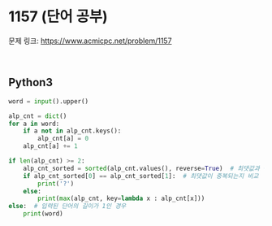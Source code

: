 # 1157 (단어 공부)

문제 링크: <https://www.acmicpc.net/problem/1157>

<br>

## Python3

```python
word = input().upper()

alp_cnt = dict()
for a in word:
    if a not in alp_cnt.keys():
        alp_cnt[a] = 0
    alp_cnt[a] += 1

if len(alp_cnt) >= 2:
    alp_cnt_sorted = sorted(alp_cnt.values(), reverse=True)  # 최댓값과 중복여부를 비교하기 위해 정렬된 리스트를 구한다.
    if alp_cnt_sorted[0] == alp_cnt_sorted[1]:  # 최댓값이 중복되는지 비교
        print('?')
    else:
        print(max(alp_cnt, key=lambda x : alp_cnt[x]))
else:  # 입력된 단어의 길이가 1인 경우
    print(word)
```
